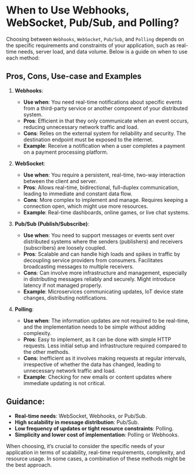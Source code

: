 # When to Use Webhooks, WebSocket, Pub/Sub, and Polling?

Choosing between `Webhooks`, `WebSocket`, `Pub/Sub`, and `Polling` depends on the specific requirements and constraints of your application, such as real-time needs, server load, and data volume. Below is a guide on when to use each method:

## Pros, Cons, Use-case and Examples

1. **Webhooks**:
   - **Use when**: You need real-time notifications about specific events from a third-party service or another component of your distributed system.
   - **Pros**: Efficient in that they only communicate when an event occurs, reducing unnecessary network traffic and load.
   - **Cons**: Relies on the external system for reliability and security. The destination endpoint must be exposed to the internet.
   - **Example**: Receive a notification when a user completes a payment on a payment processing platform.

2. **WebSocket**:
   - **Use when**: You require a persistent, real-time, two-way interaction between the client and server.
   - **Pros**: Allows real-time, bidirectional, full-duplex communication, leading to immediate and constant data flow.
   - **Cons**: More complex to implement and manage. Requires keeping a connection open, which might use more resources.
   - **Example**: Real-time dashboards, online games, or live chat systems.

3. **Pub/Sub (Publish/Subscribe)**:
   - **Use when**: You need to support messages or events sent over distributed systems where the senders (publishers) and receivers (subscribers) are loosely coupled.
   - **Pros**: Scalable and can handle high loads and spikes in traffic by decoupling service providers from consumers. Facilitates broadcasting messages to multiple receivers.
   - **Cons**: Can involve more infrastructure and management, especially in distributing messages reliably and securely. Might introduce latency if not managed properly.
   - **Example**: Microservices communicating updates, IoT device state changes, distributing notifications.

4. **Polling**:
   - **Use when**: The information updates are not required to be real-time, and the implementation needs to be simple without adding complexity.
   - **Pros**: Easy to implement, as it can be done with simple HTTP requests. Less initial setup and infrastructure required compared to the other methods.
   - **Cons**: Inefficient as it involves making requests at regular intervals, irrespective of whether the data has changed, leading to unnecessary network traffic and load.
   - **Example**: Checking for new emails or content updates where immediate updating is not critical.

## **Guidance**:
- **Real-time needs**: WebSocket, Webhooks, or Pub/Sub.
- **High scalability in message distribution**: Pub/Sub.
- **Low frequency of updates or tight resource constraints**: Polling.
- **Simplicity and lower cost of implementation**: Polling or Webhooks.

When choosing, it’s crucial to consider the specific needs of your application in terms of scalability, real-time requirements, complexity, and resource usage. In some cases, a combination of these methods might be the best approach.
